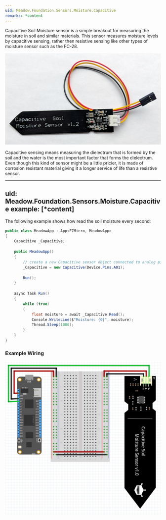 ```yaml
---
uid: Meadow.Foundation.Sensors.Moisture.Capacitive
remarks: *content
---
```


Capacitive Soil Moisture sensor is a simple breakout for measuring the moisture in soil and similar materials. This sensor measures moisture levels by capacitive sensing, rather then resistive sensing like other types of moisture sensor such as the FC-28.

![](../../API_Assets/Meadow.Foundation.Sensors.Moisture.Capacitive/img_Capacitive.jpg)

Capacitive sensing means measuring the dielectrum that is formed by the soil and the water is the most important factor that forms the dielectrum. Even though this kind of sensor might be a little pricier, it is made of corrosion resistant material giving it a longer service of life than a resistive sensor.

---
uid: Meadow.Foundation.Sensors.Moisture.Capacitive
example: [*content]
---

The following example shows how read the soil moisture every second:

```csharp
public class MeadowApp : App<F7Micro, MeadowApp>
{
    Capacitive _Capacitive;

    public MeadowApp()
    {
        // create a new Capacitive sensor object connected to analog pin A01
        _Capacitive = new Capacitive(Device.Pins.A01);

        Run();
    }

    async Task Run()
    {
        while (true)
        {
            float moisture = await _Capacitive.Read();
            Console.WriteLine($"Moisture: {0}", moisture);
            Thread.Sleep(1000);
        }
    }
}
```

### Example Wiring

![](../../API_Assets/Meadow.Foundation.Sensors.Moisture.Capacitive/Capacitive.svg)